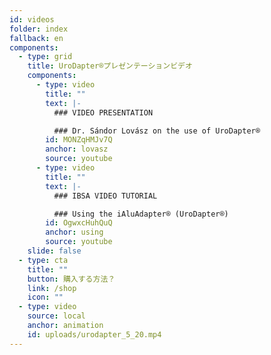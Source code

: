 ```yaml
---
id: videos
folder: index
fallback: en
components:
  - type: grid
    title: UroDapter®プレゼンテーションビデオ
    components:
      - type: video
        title: ""
        text: |-
          ### VIDEO PRESENTATION

          ### Dr. Sándor Lovász on the use of UroDapter®
        id: MONZqHMJv7Q
        anchor: lovasz
        source: youtube
      - type: video
        title: ""
        text: |-
          ### IBSA VIDEO TUTORIAL

          ### Using the iAluAdapter® (UroDapter®)
        id: OgwxcHuhQuQ
        anchor: using
        source: youtube
    slide: false
  - type: cta
    title: ""
    button: 購入する方法？
    link: /shop
    icon: ""
  - type: video
    source: local
    anchor: animation
    id: uploads/urodapter_5_20.mp4
---
```

